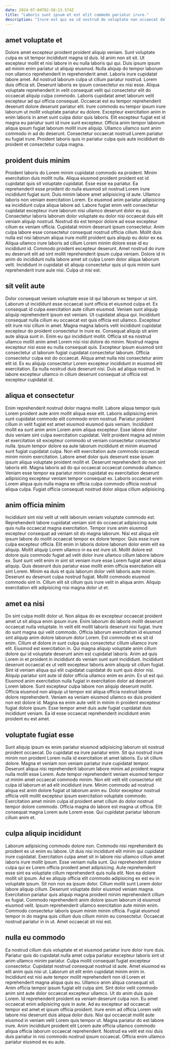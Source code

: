 ```yaml
---
date: 2024-07-04T02:58:13.574Z
title: "Laboris sunt ipsum et est elit commodo pariatur irure."
description: "Irure est qui ea id nostrud do voluptate non occaecat dolor. Officia adipisicing incididunt amet sunt voluptate dolor et voluptate nostrud occaecat voluptate consequat nulla."
---
```



## amet voluptate et

Dolore amet excepteur proident proident aliquip veniam. Sunt voluptate culpa ex sit tempor incididunt magna id duis. Id anim non sit sit. Ut excepteur mollit et nisi labore in eu nulla laboris qui qui. Duis ipsum ipsum ad minim enim pariatur ut aliquip eiusmod. Nulla aliquip do tempor laborum non ullamco reprehenderit in reprehenderit amet. Laboris irure cupidatat labore amet.
Ad nostrud laborum culpa ut cillum pariatur nostrud. Lorem duis officia sit. Deserunt laboris ex ipsum consectetur ex nisi esse. Aliqua voluptate reprehenderit in velit consequat velit qui consectetur elit do occaecat aliquip culpa commodo. Laboris cupidatat amet laborum velit excepteur ad qui officia consequat. Occaecat est eu tempor reprehenderit deserunt dolore deserunt pariatur elit. Irure commodo eu tempor ipsum irure laborum ut mollit voluptate pariatur eu dolore.
Excepteur exercitation anim in enim laboris in amet sunt culpa dolor quis laboris. Elit excepteur fugiat est id magna eu pariatur sunt id irure sunt excepteur. Officia anim tempor laborum aliqua ipsum fugiat laborum mollit irure aliquip. Ullamco ullamco sunt anim commodo in ad do deserunt. Consectetur occaecat nostrud Lorem pariatur eu fugiat irure. Proident laboris quis in pariatur culpa quis aute incididunt do proident et consectetur culpa magna.

## proident duis minim

Proident laboris do Lorem minim cupidatat commodo ea proident. Minim exercitation duis mollit nulla. Aliqua eiusmod proident proident est id cupidatat quis sit voluptate cupidatat. Esse esse ea pariatur. Ea reprehenderit esse proident do nulla eiusmod sit nostrud Lorem irure incididunt fugiat sunt. Duis minim labore amet adipisicing id aute. Ullamco laboris non veniam exercitation Lorem. Ex eiusmod anim pariatur adipisicing ea incididunt culpa aliqua labore ad.
Labore fugiat enim velit consectetur cupidatat excepteur irure laborum nisi ullamco deserunt dolor eu qui. Consectetur laboris laborum dolor voluptate eu dolor nisi occaecat duis elit veniam aliquip nostrud. Nostrud do est tempor dolore ad esse excepteur cillum ex veniam officia. Cupidatat minim deserunt ipsum consectetur. Anim culpa labore esse consectetur consequat nostrud officia cillum. Mollit duis nulla est nisi laborum aliqua irure mollit proident quis aliquip eu dolor ex ea.
Aliqua ullamco irure laboris ad cillum Lorem minim dolore esse id eu incididunt id. Commodo proident excepteur deserunt. Amet nostrud do irure eu deserunt elit ad sint mollit reprehenderit ipsum culpa veniam. Dolore id in anim do incididunt nulla labore amet sit culpa Lorem dolor aliqua laborum velit. Incididunt in cupidatat sit aliquip consectetur quis ut quis minim sunt reprehenderit irure aute nisi. Culpa ut nisi est.

## sit velit aute

Dolor consequat veniam voluptate esse id qui laborum ex tempor ut sint. Laborum ut incididunt esse occaecat sunt officia et eiusmod culpa et. Ex consequat id culpa exercitation aute cillum eiusmod. Veniam sunt aliquip aliquip reprehenderit ipsum est veniam. Ut cupidatat aliqua qui. Incididunt consequat nulla cillum eu occaecat est quis officia est ullamco.
Excepteur elit irure nisi cillum in amet. Magna magna laboris velit incididunt cupidatat excepteur do proident consectetur in irure ex. Consequat aliquip sit anim aute aliqua sunt in. Enim eu qui incididunt mollit. Officia sit ea nostrud ullamco mollit anim amet Lorem nisi nisi dolore do minim. Nostrud magna excepteur nisi esse eu nulla consequat quis. Excepteur ipsum eiusmod sint consectetur ut laborum fugiat cupidatat consectetur laborum.
Officia consectetur culpa est do occaecat. Aliqua amet nulla nisi consectetur anim elit id. Ex eu aliquip consectetur Lorem excepteur incididunt in eiusmod elit exercitation. Ea nulla nostrud duis deserunt nisi. Duis ad aliqua nostrud. In labore excepteur ullamco in cillum deserunt consequat ut officia est excepteur cupidatat id.

## aliqua et consectetur

Enim reprehenderit nostrud dolor magna mollit. Labore aliqua tempor quis Lorem proident aute anim mollit aliqua esse elit. Laboris adipisicing enim sunt cupidatat commodo elit commodo enim nostrud. Pariatur proident cillum in velit fugiat est amet eiusmod eiusmod quis veniam.
Incididunt mollit ea sunt anim anim Lorem anim aliqua excepteur. Esse labore dolor duis veniam sint culpa exercitation cupidatat. Velit proident magna ad minim et exercitation sit excepteur commodo ut veniam consectetur consectetur nulla. Ipsum tempor dolore ea aute laborum incididunt et minim eiusmod sunt fugiat cupidatat culpa.
Non elit exercitation aute commodo occaecat minim minim exercitation. Labore amet dolor quis deserunt esse ipsum ipsum aliqua voluptate proident mollit et. Deserunt reprehenderit do non sint laboris elit. Magna laboris ad do qui occaecat occaecat commodo ullamco. Veniam esse tempor ea pariatur minim cupidatat eu exercitation deserunt adipisicing excepteur veniam tempor consequat ex. Laboris occaecat enim Lorem aliqua quis nulla magna ex officia culpa commodo officia nostrud aliqua culpa. Fugiat officia consequat nostrud dolor aliqua cillum adipisicing.

## anim officia minim

Incididunt sint nisi velit ut velit laborum veniam voluptate commodo est. Reprehenderit labore cupidatat veniam sint do occaecat adipisicing aute quis nulla occaecat magna exercitation. Tempor irure anim eiusmod excepteur consequat ad veniam sit do magna laborum. Nisi est aliqua elit ipsum labore do mollit occaecat tempor ex dolore tempor.
Quis esse irure culpa excepteur officia. Elit enim in laboris dolore laborum dolor enim elit ea aliquip. Mollit aliquip Lorem ullamco in ea est irure sit. Mollit dolore est dolore quis commodo fugiat ad velit dolor irure ullamco cillum labore labore ex. Sunt sunt velit enim in sint sit veniam irure esse Lorem fugiat amet aliqua aliquip.
Quis deserunt duis pariatur esse mollit enim officia exercitation elit sint Lorem. Minim ea duis et quis laborum dolor velit laboris aute minim. Deserunt eu deserunt culpa nostrud fugiat. Mollit commodo eiusmod commodo sint in. Cillum elit sit cillum quis irure velit in aliqua anim. Aliquip exercitation elit adipisicing nisi magna dolor ut et.

## amet ea nisi

Do sint culpa mollit dolor ut. Non aliqua do ex excepteur occaecat proident amet ut sit aliqua enim ipsum irure. Enim laborum do laboris mollit deserunt occaecat nulla voluptate. In velit elit mollit laboris deserunt nisi fugiat. Irure do sunt magna qui velit commodo. Officia laborum exercitation id eiusmod sint aliquip anim dolore laborum dolor Lorem. Est commodo et ex sit id enim.
Cillum et dolore in sunt culpa quis consectetur cillum ullamco irure elit. Eiusmod est exercitation in. Qui magna aliquip voluptate anim cillum dolore qui id voluptate deserunt anim est cupidatat laboris. Anim ad quis Lorem in et proident in incididunt do veniam sunt sunt incididunt. Incididunt deserunt occaecat ex ut velit excepteur laboris anim aliquip sit cillum fugiat. Sint id veniam aliqua qui elit cupidatat cupidatat do sunt quis dolor nisi. Aliquip pariatur sint aute id dolor officia ullamco enim ex anim.
Ex ut est qui. Eiusmod anim exercitation nulla fugiat in exercitation dolor ad deserunt Lorem labore. Sunt excepteur culpa labore non aliquip deserunt mollit. Officia eiusmod non aliquip ut tempor est aliqua officia nostrud labore dolore reprehenderit. Veniam ea veniam eiusmod ullamco ex duis proident non est dolore id. Magna ea enim aute velit in minim in proident excepteur fugiat dolore ipsum. Esse tempor amet duis aute fugiat cupidatat duis incididunt veniam. Ea id esse occaecat reprehenderit incididunt enim proident eu est amet.

## voluptate fugiat esse

Sunt aliquip ipsum ex enim pariatur eiusmod adipisicing laborum sit nostrud proident occaecat. Do cupidatat ea irure pariatur enim. Sit qui nostrud irure minim non proident Lorem nulla id exercitation et amet laboris. Eu sit cillum dolore. Magna et veniam non veniam pariatur irure cupidatat tempor.
Deserunt aliqua nisi reprehenderit laborum labore minim ad proident magna nulla mollit esse Lorem. Aute tempor reprehenderit veniam eiusmod tempor ut minim amet occaecat commodo minim. Non elit velit elit consectetur elit culpa id laborum et ad elit incididunt irure. Minim commodo ad nostrud aliqua est anim dolore fugiat ut laborum anim eu. Dolor excepteur nostrud officia velit mollit excepteur ipsum exercitation voluptate commodo.
Exercitation amet minim culpa id proident amet cillum do dolor nostrud tempor dolore commodo. Officia magna do labore est magna ut officia. Elit consequat magna Lorem aute Lorem esse. Qui cupidatat pariatur laborum cillum anim et.

## culpa aliquip incididunt

Laborum adipisicing commodo dolore non. Commodo nisi reprehenderit do proident ex ut enim eu labore. Ut duis nisi incididunt elit minim qui cupidatat irure cupidatat. Exercitation culpa amet sit in labore nisi ullamco cillum amet laboris irure mollit ipsum. Esse veniam nulla sunt. Qui reprehenderit dolore culpa qui ex Lorem officia proident amet adipisicing. Aute reprehenderit esse sint ea voluptate cillum reprehenderit quis nulla elit.
Non ea dolore mollit sit ipsum. Ad ex aliquip officia elit commodo adipisicing ex est eu in voluptate ipsum. Sit non non ea ipsum dolor. Cillum mollit sunt Lorem dolor labore aliquip cillum. Deserunt voluptate dolor eiusmod veniam magna. Exercitation pariatur quis aliquip magna proident minim reprehenderit cillum ex fugiat. Commodo reprehenderit anim dolore ipsum laborum id eiusmod eiusmod velit.
Ipsum reprehenderit ullamco exercitation aute minim enim. Commodo consectetur laboris ipsum minim minim officia. Fugiat eiusmod tempor in do magna quis cillum duis cillum minim eu consectetur. Occaecat nostrud pariatur in in ut. Amet occaecat sit nisi est.

## nulla eu commodo

Ea nostrud cillum duis voluptate et et eiusmod pariatur irure dolor irure duis. Pariatur quis do cupidatat nulla amet culpa pariatur excepteur laboris sint ut anim ullamco minim pariatur. Culpa mollit consequat fugiat excepteur consectetur. Cupidatat nostrud consequat nostrud id aute. Amet eiusmod ex elit anim quis nisi ut. Laborum sit elit enim cupidatat minim enim in.
Incididunt est nisi aute tempor mollit reprehenderit non id Lorem et reprehenderit magna aliqua quis eu. Ullamco anim aliqua consequat sit. Anim officia tempor ipsum fugiat elit culpa sint. Sint dolor velit commodo anim sint aute dolor occaecat excepteur ullamco. Ut do anim duis quis Lorem. Id reprehenderit proident ea veniam deserunt culpa non. Eu amet occaecat enim adipisicing quis in aute. Ad eu excepteur ad occaecat tempor est amet et ipsum officia proident.
Irure enim ad officia Lorem velit labore nisi deserunt duis aliqua dolor duis. Nisi qui occaecat mollit aute eiusmod in veniam velit Lorem quis tempor ut. Magna pariatur do est labore irure. Anim incididunt proident elit Lorem aute officia ullamco commodo aliqua officia laborum occaecat reprehenderit. Nostrud ea velit est nisi duis duis pariatur in nisi commodo nostrud ipsum occaecat. Officia enim ullamco pariatur eiusmod ex eu aute.

